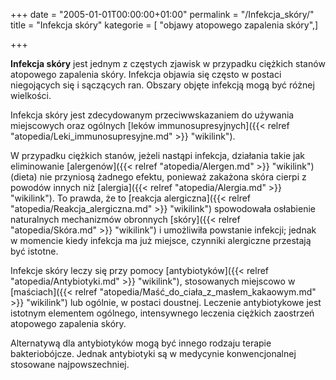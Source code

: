 +++
date = "2005-01-01T00:00:00+01:00"
permalink = "/Infekcja_skóry/"
title = "Infekcja skóry"
kategorie = [ "objawy atopowego zapalenia skóry",]

+++

**Infekcja skóry** jest jednym z częstych zjawisk w przypadku ciężkich stanów atopowego zapalenia skóry. Infekcja objawia się często w postaci niegojących się i sączących ran. Obszary objęte infekcją mogą być różnej wielkości.

Infekcja skóry jest zdecydowanym przeciwwskazaniem do używania miejscowych oraz ogólnych [leków immunosupresyjnych]({{< relref "atopedia/Leki_immunosupresyjne.md" >}} "wikilink").

W przypadku ciężkich stanów, jeżeli nastąpi infekcja, działania takie jak eliminowanie [alergenów]({{< relref "atopedia/Alergen.md" >}} "wikilink") (dieta) nie przyniosą żadnego efektu, ponieważ zakażona skóra cierpi z powodów innych niż [alergia]({{< relref "atopedia/Alergia.md" >}} "wikilink"). To prawda, że to [reakcja alergiczna]({{< relref "atopedia/Reakcja_alergiczna.md" >}} "wikilink") spowodowała osłabienie naturalnych mechanizmów obronnych [skóry]({{< relref "atopedia/Skóra.md" >}} "wikilink") i umożliwiła powstanie infekcji; jednak w momencie kiedy infekcja ma już miejsce, czynniki alergiczne przestają być istotne.

Infekcje skóry leczy się przy pomocy [antybiotyków]({{< relref "atopedia/Antybiotyki.md" >}} "wikilink"), stosowanych miejscowo w [maściach]({{< relref "atopedia/Maść_do_ciała_z_masłem_kakaowym.md" >}} "wikilink") lub ogólnie, w postaci doustnej. Leczenie antybiotykowe jest istotnym elementem ogólnego, intensywnego leczenia ciężkich zaostrzeń atopowego zapalenia skóry.

Alternatywą dla antybiotyków mogą być innego rodzaju terapie bakteriobójcze. Jednak antybiotyki są w medycynie konwencjonalnej stosowane najpowszechniej.
